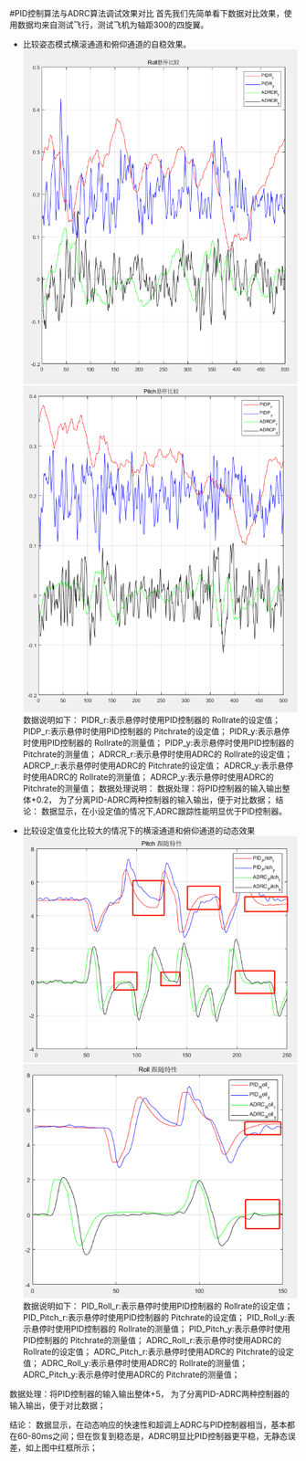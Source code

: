 #PID控制算法与ADRC算法调试效果对比
首先我们先简单看下数据对比效果，使用数据均来自测试飞行，测试飞机为轴距300的四旋翼。
* 比较姿态模式横滚通道和俯仰通道的自稳效果。
![](/assets/Roll_Stablize.png)
![](/assets/Pitch_Stablize.png)
数据说明如下：
PIDR_r:表示悬停时使用PID控制器的 Rollrate的设定值；
PIDP_r:表示悬停时使用PID控制器的 Pitchrate的设定值；
PIDR_y:表示悬停时使用PID控制器的 Rollrate的测量值；
PIDP_y:表示悬停时使用PID控制器的 Pitchrate的测量值；
ADRCR_r:表示悬停时使用ADRC的 Rollrate的设定值；
ADRCP_r:表示悬停时使用ADRC的 Pitchrate的设定值；
ADRCR_y:表示悬停时使用ADRC的 Rollrate的测量值；
ADRCP_y:表示悬停时使用ADRC的 Pitchrate的测量值；
数据处理说明：
数据处理：将PID控制器的输入输出整体+0.2， 为了分离PID-ADRC两种控制器的输入输出，便于对比数据；
结论：
数据显示，在小设定值的情况下,ADRC跟踪性能明显优于PID控制器。

* 比较设定值变化比较大的情况下的横滚通道和俯仰通道的动态效果
![](/assets/Roll_Resp.png)
![](/assets/Pitch_Resp.png)
数据说明如下：
PID_Roll_r:表示悬停时使用PID控制器的 Rollrate的设定值；
PID_Pitch_r:表示悬停时使用PID控制器的 Pitchrate的设定值；
PID_Roll_y:表示悬停时使用PID控制器的 Rollrate的测量值；
PID_Pitch_y:表示悬停时使用PID控制器的 Pitchrate的测量值；
ADRC_Roll_r:表示悬停时使用ADRC的 Rollrate的设定值；
ADRC_Pitch_r:表示悬停时使用ADRC的 Pitchrate的设定值；
ADRC_Roll_y:表示悬停时使用ADRC的 Rollrate的测量值；
ADRC_Pitch_y:表示悬停时使用ADRC的 Pitchrate的测量值；

数据处理：将PID控制器的输入输出整体+5， 为了分离PID-ADRC两种控制器的输入输出，便于对比数据；

结论：
数据显示，在动态响应的快速性和超调上ADRC与PID控制器相当，基本都在60-80ms之间；但在恢复到稳态是，ADRC明显比PID控制器更平稳，无静态误差，如上图中红框所示；





















